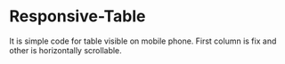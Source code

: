 # Responsive-Table


It is simple code for table visible on mobile phone. First column is fix and other is horizontally scrollable.